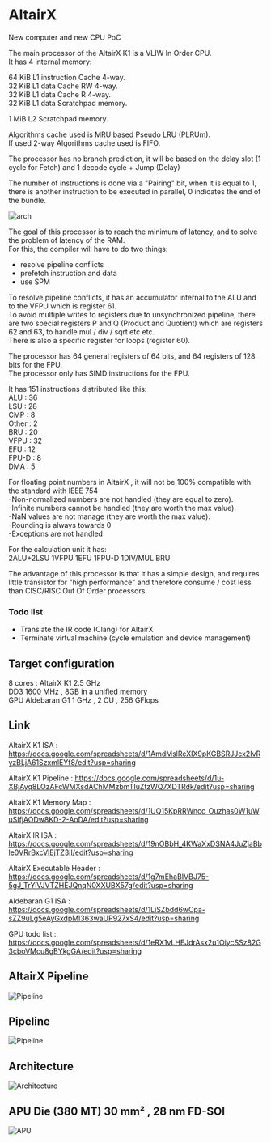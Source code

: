 # AltairX
New computer and new CPU PoC

The main processor of the AltairX K1 is a VLIW In Order CPU.  
It has 4 internal memory:  

64 KiB L1 instruction Cache 4-way.  
32 KiB L1 data Cache RW 4-way.  
32 KiB L1 data Cache R 4-way.  
32 KiB L1 data Scratchpad memory.

1 MiB L2 Scratchpad memory.  

Algorithms cache used is MRU based Pseudo LRU (PLRUm).  
If used 2-way Algorithms cache used is FIFO.

The processor has no branch prediction, it will be based on the delay slot (1 cycle for Fetch) and 1 decode cycle + Jump (Delay)

The number of instructions is done via a "Pairing" bit, when it is equal to 1, there is another instruction to be executed in parallel, 0 indicates the end of the bundle.  

<img src="graph/Altair_instruction.png?raw=true" alt="arch">   

The goal of this processor is to reach the minimum of latency, and to solve the problem of latency of the RAM.  
For this, the compiler will have to do two things:  
- resolve pipeline conflicts  
- prefetch instruction and data
- use SPM 

To resolve pipeline conflicts, it has an accumulator internal to the ALU and to the VFPU which is register 61.  
To avoid multiple writes to registers due to unsynchronized pipeline, there are two special registers P and Q (Product and Quotient) which are registers 62 and 63, to handle mul / div / sqrt etc etc.  
There is also a specific register for loops (register 60).  

The processor has 64 general registers of 64 bits, and 64 registers of 128 bits for the FPU.  
The processor only has SIMD instructions for the FPU.  


It has 151 instructions distributed like this:  
ALU : 36  
LSU : 28  
CMP : 8  
Other : 2  
BRU : 20  
VFPU : 32  
EFU : 12  
FPU-D : 8  
DMA : 5  

For floating point numbers in AltairX , it will not be 100% compatible with the standard with IEEE 754  
-Non-normalized numbers are not handled (they are equal to zero).  
-Infinite numbers cannot be handled (they are worth the max value).  
-NaN values are not manage (they are worth the max value).  
-Rounding is always towards 0  
-Exceptions are not handled   

For the calculation unit it has:  
2ALU+2LSU 1VFPU 1EFU 1FPU-D 1DIV/MUL BRU  

The advantage of this processor is that it has a simple design, and requires little transistor for "high performance" and therefore consume / cost less than CISC/RISC Out Of Order processors.

### Todo list
- Translate the IR code (Clang) for AltairX
- Terminate virtual machine (cycle emulation and device management) 

## Target configuration
8 cores : AltairX K1 2.5 GHz  
DD3 1600 MHz , 8GB in a unified memory  
GPU Aldebaran G1 1 GHz , 2 CU , 256 GFlops  

## Link
AltairX K1 ISA : https://docs.google.com/spreadsheets/d/1AmdMslRcXIX9pKGBSRJJcx2IvRyzBLjA61SzxmlEYf8/edit?usp=sharing   

AltairX K1 Pipeline : https://docs.google.com/spreadsheets/d/1u-XBjAyq8LOzAFcWMXsdAChMMzbmTIuZtzWQ7XDTRdk/edit?usp=sharing  

AltairX K1 Memory Map : https://docs.google.com/spreadsheets/d/1UQ15KpRRWncc_Ouzhas0W1uWuSIfjAODw8KD-2-AoDA/edit?usp=sharing  

AltairX IR ISA : https://docs.google.com/spreadsheets/d/19nOBbH_4KWaXxDSNA4JuZjaBble0VRrBxcVlEjTZ3iI/edit?usp=sharing

AltairX Executable Header : https://docs.google.com/spreadsheets/d/1g7mEhaBIVBJ75-5gJ_TrYiVJVTZHEJQnqN0XXUBX57g/edit?usp=sharing

Aldebaran G1 ISA : https://docs.google.com/spreadsheets/d/1LiSZbdd6wCpa-sZZ9uLg5eAyGxdpMl363waUP927xS4/edit?usp=sharing  

GPU todo list : https://docs.google.com/spreadsheets/d/1eRX1vLHEJdrAsx2u1OiycSSz82G3cboVMcu8gBYkgGA/edit?usp=sharing  

## AltairX Pipeline  
<img src="graph/Pipeline.png?raw=true" alt="Pipeline">

## Pipeline
<img src="graph/Pipeline_AX.png?raw=true" alt="Pipeline">

## Architecture
<img src="graph/Architecture.png" alt="Architecture">

## APU Die (380 MT) 30 mm² , 28 nm FD-SOI
<img src="graph/APU_Diagram.png?raw=true" alt="APU">
